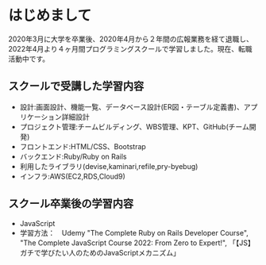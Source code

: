 # はじめまして
2020年3月に大学を卒業後、2020年4月から２年間の広報業務を経て退職し、2022年4月より４ヶ月間プログラミングスクールで学習しました。現在、転職活動中です。

## スクールで受講した学習内容
- 設計:画面設計、機能一覧、データベース設計(ER図・テーブル定義書)、アプリケーション詳細設計
- プロジェクト管理:チームビルディング、WBS管理、KPT、GitHub(チーム開発)
- フロントエンド:HTML/CSS、Bootstrap
- バックエンド:Ruby/Ruby on Rails
- 利用したライブラリ(devise,kaminari,refile,pry-byebug)
- インフラ:AWS(EC2,RDS,Cloud9)


## スクール卒業後の学習内容
- JavaScript
- 学習方法：　Udemy "The Complete Ruby on Rails Developer Course", "The Complete JavaScript Course 2022: From Zero to Expert!", 「【JS】ガチで学びたい人のためのJavaScriptメカニズム」 
